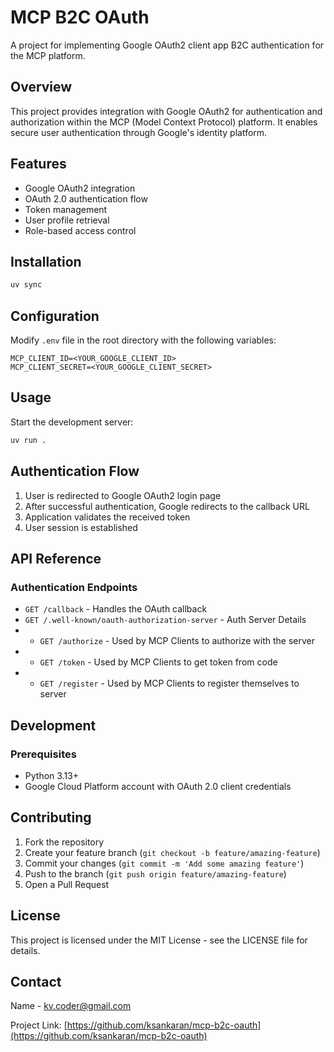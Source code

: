# MCP B2C OAuth

A project for implementing Google OAuth2 client app B2C authentication for the MCP platform.

## Overview

This project provides integration with Google OAuth2 for authentication and authorization within the MCP (Model Context Protocol) platform. It enables secure user authentication through Google's identity platform.

## Features

- Google OAuth2 integration
- OAuth 2.0 authentication flow
- Token management
- User profile retrieval
- Role-based access control

## Installation

```bash
uv sync
```

## Configuration

Modify `.env` file in the root directory with the following variables:

```
MCP_CLIENT_ID=<YOUR_GOOGLE_CLIENT_ID>
MCP_CLIENT_SECRET=<YOUR_GOOGLE_CLIENT_SECRET>

```

## Usage

Start the development server:

```bash
uv run .
```

## Authentication Flow

1. User is redirected to Google OAuth2 login page
2. After successful authentication, Google redirects to the callback URL
3. Application validates the received token
4. User session is established

## API Reference

### Authentication Endpoints

- `GET /callback` - Handles the OAuth callback
- `GET /.well-known/oauth-authorization-server` - Auth Server Details
- - `GET /authorize` - Used by MCP Clients to authorize with the server
- - `GET /token` - Used by MCP Clients to get token from code
- - `GET /register` - Used by MCP Clients to register themselves to server

## Development

### Prerequisites

- Python 3.13+
- Google Cloud Platform account with OAuth 2.0 client credentials

## Contributing

1. Fork the repository
2. Create your feature branch (`git checkout -b feature/amazing-feature`)
3. Commit your changes (`git commit -m 'Add some amazing feature'`)
4. Push to the branch (`git push origin feature/amazing-feature`)
5. Open a Pull Request

## License

This project is licensed under the MIT License - see the LICENSE file for details.

## Contact

Name - kv.coder@gmail.com

Project Link: [https://github.com/ksankaran/mcp-b2c-oauth](https://github.com/ksankaran/mcp-b2c-oauth)